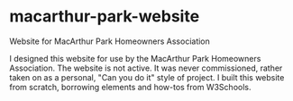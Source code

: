 # macarthur-park-website
Website for MacArthur Park Homeowners Association

I designed this website for use by the MacArthur Park Homeowners Association. The website is not active. It was never commissioned, rather taken on as a personal, "Can you do it" style of project. I built this website from scratch, borrowing elements and how-tos from W3Schools.
